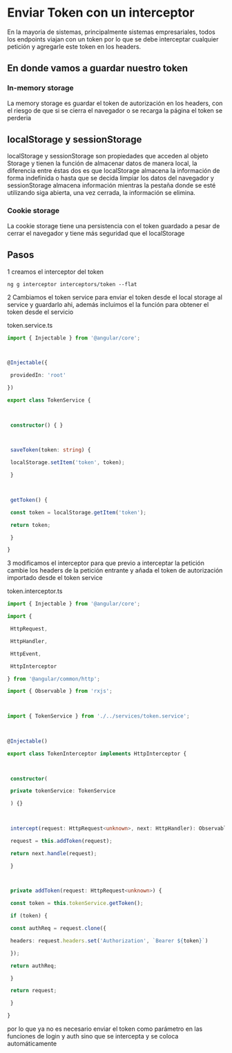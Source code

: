 # Enviar Token con un interceptor

En la mayoria de sistemas, principalmente sistemas empresariales, todos los endpoints viajan con un token por lo que se debe interceptar cualquier petición y agregarle este token en los headers. 

## En donde vamos a guardar nuestro token

### In-memory storage
La memory storage es guardar el token de autorización en los headers, con el riesgo de que si se cierra el navegador o se recarga la página el token se perderia

## localStorage y sessionStorage

localStorage y sessionStorage son propiedades que acceden al objeto Storage y tienen la función de almacenar datos de manera local, la diferencia entre éstas dos es que localStorage almacena la información de forma indefinida o hasta que se decida limpiar los datos del navegador y sessionStorage almacena información mientras la pestaña donde se esté utilizando siga abierta, una vez cerrada, la información se elimina.


### Cookie storage

La cookie storage tiene una persistencia con el token guardado a pesar de cerrar el navegador y tiene más seguridad que el localStorage




## Pasos

1 creamos el interceptor del token
```
ng g interceptor interceptors/token --flat

```

2 Cambiamos el token service para enviar el token desde el local storage al service y guardarlo ahi, además incluimos el la función para obtener el token desde el servicio

token.service.ts
```ts
import { Injectable } from '@angular/core';

  

@Injectable({

 providedIn: 'root'

})

export class TokenService {

  

 constructor() { }

  

 saveToken(token: string) {

 localStorage.setItem('token', token);

 }

  

 getToken() {

 const token = localStorage.getItem('token');

 return token;

 }

}
```

3 modificamos el interceptor para que previo a interceptar la petición cambie los headers de la petición entrante y añada el token de autorización importado desde el token service

token.interceptor.ts
```ts
import { Injectable } from '@angular/core';

import {

 HttpRequest,

 HttpHandler,

 HttpEvent,

 HttpInterceptor

} from '@angular/common/http';

import { Observable } from 'rxjs';

  

import { TokenService } from './../services/token.service';

  

@Injectable()

export class TokenInterceptor implements HttpInterceptor {

  

 constructor(

 private tokenService: TokenService

 ) {}

  

 intercept(request: HttpRequest<unknown>, next: HttpHandler): Observable<HttpEvent<unknown>> {

 request = this.addToken(request);

 return next.handle(request);

 }

  

 private addToken(request: HttpRequest<unknown>) {

 const token = this.tokenService.getToken();

 if (token) {

 const authReq = request.clone({

 headers: request.headers.set('Authorization', `Bearer ${token}`)

 });

 return authReq;

 }

 return request;

 }

}
```

por lo que ya no es necesario enviar el token como parámetro en las funciones de login y auth sino que se intercepta y se coloca automáticamente